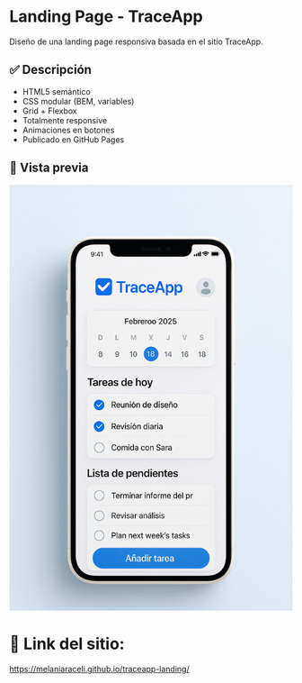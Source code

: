 # Landing Page - TraceApp

Diseño de una landing page responsiva basada en el sitio TraceApp.

## ✅ Descripción
- HTML5 semántico
- CSS modular (BEM, variables)
- Grid + Flexbox
- Totalmente responsive
- Animaciones en botones
- Publicado en GitHub Pages

## 🚀 Vista previa

![Vista previa](img/hero.jpg) 

# 🚀 Link del sitio:

https://melaniaraceli.github.io/traceapp-landing/ 
